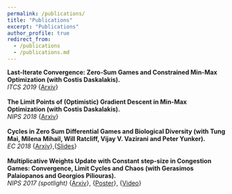 ```yaml
---
permalink: /publications/
title: "Publications"
excerpt: "Publications"
author_profile: true
redirect_from: 
  - /publications
  - /publications.md
---
```


**Last-Iterate Convergence: Zero-Sum Games and Constrained Min-Max Optimization (with Costis Daskalakis).**<br/>
_ITCS 2019_ {[Arxiv](https://arxiv.org/abs/1807.04252)} <br/>
<br/>
**The Limit Points of (Optimistic) Gradient Descent in Min-Max Optimization (with Costis Daskalakis).** <br/>
_NIPS 2018_ {[Arxiv](https://arxiv.org/abs/1807.03907)} <br/>
<br/>
**Cycles in Zero Sum Differential Games and Biological Diversity (with Tung Mai, Milena Mihail, Will Ratcliff, Vijay V. Vazirani and Peter Yunker).** <br/>
_EC 2018_ {[Arxiv](https://arxiv.org/abs/1710.11249)},{[Slides](https://panageasj.github.io/files/slidescycles.pdf)} <br/>
<br/>
**Multiplicative Weights Update with Constant step-size in Congestion Games: Convergence, Limit Cycles and Chaos (with Gerasimos Palaiopanos and Georgios Piliouras).** <br/>
_NIPS 2017 (spotlight)_ {[Arxiv](https://arxiv.org/abs/1703.01138)}, {[Poster](https://panageasj.github.io/files/NIPS17_poster.pdf)}, {[Video](https://www.youtube.com/watch?v=KlYaUlcVooo&feature=youtu.be)}
